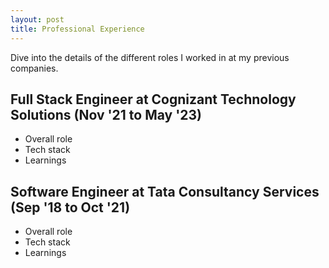 ```yaml
---
layout: post
title: Professional Experience
---
```

Dive into the details of the different roles I worked in at my previous companies.

## Full Stack Engineer at Cognizant Technology Solutions (Nov '21 to May '23)
* Overall role
* Tech stack
* Learnings

## Software Engineer at Tata Consultancy Services (Sep '18 to Oct '21)
* Overall role
* Tech stack
* Learnings